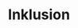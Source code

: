 ---
title: "Inklusion"
eleventyNavigation:
  title: Inklusion
  key: de_inclusion
  order: 30
  parent: de
---